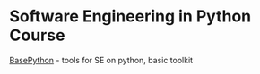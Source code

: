# Software Engineering in Python Course

[BasePython](https://github.com/schatty/edu/tree/main/BasePython) - tools for SE on python, basic toolkit
